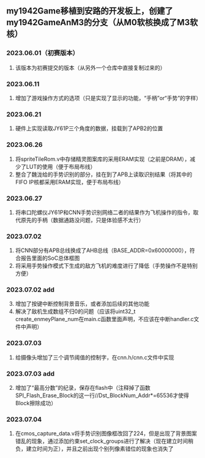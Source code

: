 ## my1942Game移植到安路的开发板上，创建了my1942GameAnM3的分支（从M0软核换成了M3软核）

### 2023.06.01（初赛版本）
1. 该版本为初赛提交的版本（从另外一个仓库中直接复制过来的）

### 2023.06.11
1. 增加了游戏操作方式的选项（只是实现了显示的功能，“手柄”or“手势”的字样）

### 2023.06.21
1. 硬件上实现读取JY61P三个角度的数据，挂载到了APB2的位置

### 2023.06.26
1. 将spriteTileRom.v中存储精灵图案库的采用ERAM实现（之前是DRAM），减少了LUT的使用（便于布局布线）
2. 整合了魏泷给的手势识别的部分，挂在到了APB上读取识别结果（将其中的FIFO IP核都采用ERAM实现，便于布局布线）

### 2023.06.27
1. 将串口陀螺仪JY61P和CNN手势识别网络二者的结果作为飞机操作的指令，取代原先的手柄（数据通路没问题，只是体验感不太行）

### 2023.07.02
1. 将CNN部分有APB总线换成了AHB总线（BASE_ADDR=0x60000000），符合报告里面的SoC总体框图
2. 将采用手势操作模式下生成的敌方飞机的难度进行了降低（手势操作不是特别方便）
### 2023.07.02 add
3. 增加了按键中断控制背景音乐，或者添加后续的其他功能
4. 解决了敌机生成数组不归0的问题（应该将uint32_t create_enmeyPlane_num在main.c函数里面声明，不应该在中断handler.c文件中声明）

### 2023.07.03
1. 给摄像头增加了三个调节阈值的控制字，在cnn.h/cnn.c文件中实现
### 2023.07.03 add
2. 增加了“最高分数”的纪录，保存在flash中（注释掉了函数SPI_Flash_Erase_Block的这一行//Dst_BlockNum_Addr*=65536才使得Block擦除成功）

### 2023.07.04
1. 在cmos_capture_data.v将手势识别图像框改回了224，但是出现了背景图案错乱的现象，通过添加约束set_clock_groups进行了解决（现在建立时间稍负，建立时间为正），并且之前出现个别列像素错位的现象也消失了